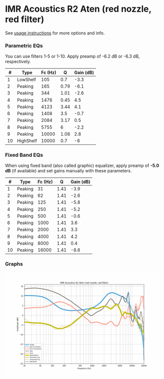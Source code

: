# IMR Acoustics R2 Aten (red nozzle, red filter)
See [usage instructions](https://github.com/jaakkopasanen/AutoEq#usage) for more options and info.

### Parametric EQs
You can use filters 1-5 or 1-10. Apply preamp of -6.2 dB or -6.3 dB, respectively.

|   # | Type      |   Fc (Hz) |    Q |   Gain (dB) |
|-----|-----------|-----------|------|-------------|
|   1 | LowShelf  |       105 | 0.7  |        -3.3 |
|   2 | Peaking   |       165 | 0.79 |        -6.1 |
|   3 | Peaking   |       344 | 1.01 |        -2.6 |
|   4 | Peaking   |      1476 | 0.45 |         4.5 |
|   5 | Peaking   |      4123 | 3.44 |         4.1 |
|   6 | Peaking   |      1408 | 3.5  |        -0.7 |
|   7 | Peaking   |      2084 | 3.17 |         0.5 |
|   8 | Peaking   |      5755 | 6    |        -2.2 |
|   9 | Peaking   |     10000 | 1.08 |         2.8 |
|  10 | HighShelf |     10000 | 0.7  |        -6   |

### Fixed Band EQs
When using fixed band (also called graphic) equalizer, apply preamp of **-5.0 dB** (if available) and set gains manually with these parameters.

|   # | Type    |   Fc (Hz) |    Q |   Gain (dB) |
|-----|---------|-----------|------|-------------|
|   1 | Peaking |        31 | 1.41 |        -3.9 |
|   2 | Peaking |        62 | 1.41 |        -2.6 |
|   3 | Peaking |       125 | 1.41 |        -5.8 |
|   4 | Peaking |       250 | 1.41 |        -5.2 |
|   5 | Peaking |       500 | 1.41 |        -0.6 |
|   6 | Peaking |      1000 | 1.41 |         3.6 |
|   7 | Peaking |      2000 | 1.41 |         3.3 |
|   8 | Peaking |      4000 | 1.41 |         4.2 |
|   9 | Peaking |      8000 | 1.41 |         0.4 |
|  10 | Peaking |     16000 | 1.41 |        -8.6 |

### Graphs
![](./IMR%20Acoustics%20R2%20Aten%20(red%20nozzle,%20red%20filter).png)
